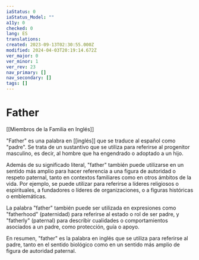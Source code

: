 ```yaml
---
iaStatus: 0
iaStatus_Model: ""
a11y: 0
checked: 0
lang: ES
translations: 
created: 2023-09-13T02:30:55.000Z
modified: 2024-04-03T20:19:14.672Z
ver_major: 0
ver_minor: 1
ver_rev: 23
nav_primary: []
nav_secondary: []
tags: []
---
```

# Father

[[Miembros de la Familia en Inglés]]

"Father" es una palabra en [[inglés]] que se traduce al español como "padre". Se trata de un sustantivo que se utiliza para referirse al progenitor masculino, es decir, al hombre que ha engendrado o adoptado a un hijo.

Además de su significado literal, "father" también puede utilizarse en un sentido más amplio para hacer referencia a una figura de autoridad o respeto paternal, tanto en contextos familiares como en otros ámbitos de la vida. Por ejemplo, se puede utilizar para referirse a líderes religiosos o espirituales, a fundadores o líderes de organizaciones, o a figuras históricas o emblemáticas.

La palabra "father" también puede ser utilizada en expresiones como "fatherhood" (paternidad) para referirse al estado o rol de ser padre, y "fatherly" (paternal) para describir cualidades o comportamientos asociados a un padre, como protección, guía o apoyo.

En resumen, "father" es la palabra en inglés que se utiliza para referirse al padre, tanto en el sentido biológico como en un sentido más amplio de figura de autoridad paternal.